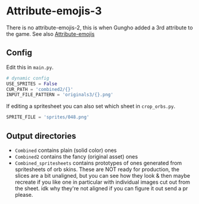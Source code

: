 # Attribute-emojis-3
There is no attribute-emojis-2, this is when Gungho added a 3rd attribute to the game. See also [Attribute-emojis](https://github.com/RheingoldRiver/Attribute-emojis)

## Config
Edit this in `main.py`.
```python
# dynamic config
USE_SPRITES = False
CUR_PATH = 'combined2/{}'
INPUT_FILE_PATTERN = 'originals3/{}.png'
```

If editing a spritesheet you can also set which sheet in `crop_orbs.py`.
```python
SPRITE_FILE = 'sprites/048.png'
```

## Output directories
* `Combined` contains plain (solid color) ones
* `Combined2` contains the fancy (original asset) ones
* `Combined_spritesheets` contains prototypes of ones generated from spritesheets of orb skins. These are NOT ready for production, the slices are a bit unaligned, but you can see how they look & then maybe recreate if you like one in particular with individual images cut out from the sheet. idk why they're not aligned if you can figure it out send a pr please.
